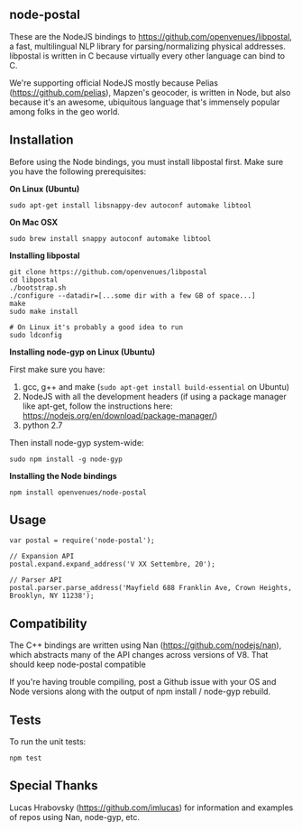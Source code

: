 node-postal
-----------

These are the NodeJS bindings to https://github.com/openvenues/libpostal, a fast, multilingual NLP library for parsing/normalizing physical addresses. libpostal is written in C because virtually every other language can bind to C.

We're supporting official NodeJS mostly because Pelias (https://github.com/pelias), Mapzen's geocoder, is written in Node, but also because it's an awesome, ubiquitous language that's immensely popular among folks in the geo world.

Installation
------------

Before using the Node bindings, you must install libpostal first. Make sure you have the following prerequisites:

**On Linux (Ubuntu)**
```
sudo apt-get install libsnappy-dev autoconf automake libtool
```

**On Mac OSX**
```
sudo brew install snappy autoconf automake libtool
```

**Installing libpostal**

```
git clone https://github.com/openvenues/libpostal
cd libpostal
./bootstrap.sh
./configure --datadir=[...some dir with a few GB of space...]
make
sudo make install

# On Linux it's probably a good idea to run
sudo ldconfig
```

**Installing node-gyp on Linux (Ubuntu)**

First make sure you have:

1. gcc, g++ and make (```sudo apt-get install build-essential``` on Ubuntu)
2. NodeJS with all the development headers (if using a package manager like apt-get, follow the instructions here: https://nodejs.org/en/download/package-manager/)
3. python 2.7

Then install node-gyp system-wide:

```
sudo npm install -g node-gyp
```

**Installing the Node bindings**

```
npm install openvenues/node-postal
```

Usage
-----

```node
var postal = require('node-postal');

// Expansion API
postal.expand.expand_address('V XX Settembre, 20');

// Parser API
postal.parser.parse_address('Mayfield 688 Franklin Ave, Crown Heights, Brooklyn, NY 11238');
```

Compatibility
-------------

The C++ bindings are written using Nan (https://github.com/nodejs/nan), which abstracts many of the API changes across versions of V8. That should keep node-postal compatible

If you're having trouble compiling, post a Github issue with your OS and Node versions along with the output of npm install / node-gyp rebuild.

Tests
-----

To run the unit tests:

```
npm test
```

Special Thanks
--------------

Lucas Hrabovsky (https://github.com/imlucas) for information and examples of repos using Nan, node-gyp, etc.